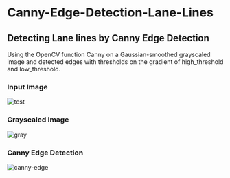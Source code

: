 # Canny-Edge-Detection-Lane-Lines

## Detecting Lane lines by Canny Edge Detection

Using the OpenCV function Canny on a Gaussian-smoothed grayscaled image and detected edges with thresholds on the gradient of high_threshold and low_threshold.

### Input Image

![test](https://user-images.githubusercontent.com/34116562/49330877-edf86000-f5ba-11e8-8e07-bfe3c5349178.jpg)

### Grayscaled Image

![gray](https://user-images.githubusercontent.com/34116562/49330878-ef298d00-f5ba-11e8-9d33-e669d81537d9.jpg)

### Canny Edge Detection

![canny-edge](https://user-images.githubusercontent.com/34116562/49330880-f05aba00-f5ba-11e8-9a37-9d5290f07b86.jpg)

